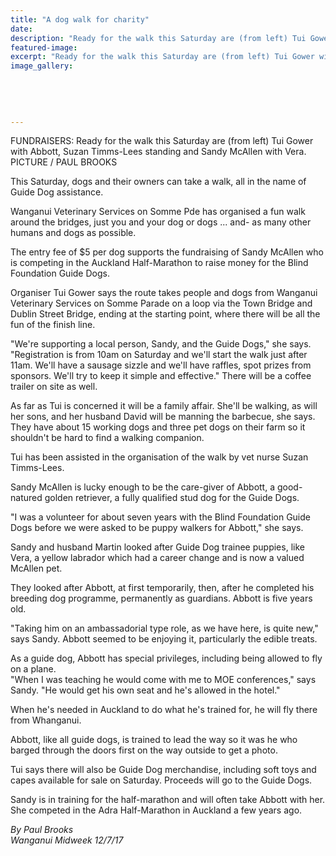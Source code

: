 ```yaml
---
title: "A dog walk for charity"
date: 
description: "Ready for the walk this Saturday are (from left) Tui Gower with Abbott, Suzan Timms-Lees standing and Sandy McAllen with Vera..."
featured-image: 
excerpt: "Ready for the walk this Saturday are (from left) Tui Gower with Abbott, Suzan Timms-Lees standing and Sandy McAllen with Vera."
image_gallery:
	
	
	
	
	
---
```


<p><span>FUNDRAISERS: Ready for the walk this Saturday are (from left) Tui Gower with Abbott, Suzan Timms-Lees standing and Sandy McAllen with Vera. <br />PICTURE / PAUL BROOKS</span></p>
<p class="element element-paragraph">This Saturday, dogs and their owners can take a walk, all in the name of Guide Dog assistance.</p>
<p class="element element-paragraph">Wanganui Veterinary Services on Somme Pde has organised a fun walk around the bridges, just you and your dog or dogs ... and- as many other humans and dogs as possible.</p>
<p class="element element-paragraph">The entry fee of $5 per dog supports the fundraising of Sandy McAllen who is competing in the Auckland Half-Marathon to raise money for the Blind Foundation Guide Dogs.</p>
<p class="element element-paragraph">Organiser Tui Gower says the route takes people and dogs from Wanganui Veterinary Services on Somme Parade on a loop via the Town Bridge and Dublin Street Bridge, ending at the starting point, where there will be all the fun of the finish line.</p>
<p class="element element-paragraph">"We're supporting a local person, Sandy, and the Guide Dogs," she says. "Registration is from 10am on Saturday and we'll start the walk just after 11am. We'll have a sausage sizzle and we'll have raffles, spot prizes from sponsors. We'll try to keep it simple and effective." There will be a coffee trailer on site as well.</p>
<p class="element element-paragraph">As far as Tui is concerned it will be a family affair. She'll be walking, as will her sons, and her husband David will be manning the barbecue, she says. They have about 15 working dogs and three pet dogs on their farm so it shouldn't be hard to find a walking companion.</p>
<p class="element element-paragraph">Tui has been assisted in the organisation of the walk by vet nurse Suzan Timms-Lees.</p>
<p class="element element-paragraph">Sandy McAllen is lucky enough to be the care-giver of Abbott, a good-natured golden retriever, a fully qualified stud dog for the Guide Dogs.</p>
<p class="element element-paragraph">"I was a volunteer for about seven years with the Blind Foundation Guide Dogs before we were asked to be puppy walkers for Abbott," she says.</p>
<p class="element element-paragraph">Sandy and husband Martin looked after Guide Dog trainee puppies, like Vera, a yellow labrador which had a career change and is now a valued McAllen pet.</p>
<p class="element element-paragraph">They looked after Abbott, at first temporarily, then, after he completed his breeding dog programme, permanently as guardians. Abbott is five years old.</p>
<p class="element element-paragraph">"Taking him on an ambassadorial type role, as we have here, is quite new," says Sandy. Abbott seemed to be enjoying it, particularly the edible treats.</p>
<p class="element element-paragraph">As a guide dog, Abbott has special privileges, including being allowed to fly on a plane.<br />"When I was teaching he would come with me to MOE conferences," says Sandy. "He would get his own seat and he's allowed in the hotel."</p>
<p class="element element-paragraph">When he's needed in Auckland to do what he's trained for, he will fly there from Whanganui.</p>
<p class="element element-paragraph">Abbott, like all guide dogs, is trained to lead the way so it was he who barged through the doors first on the way outside to get a photo.</p>
<p class="element element-paragraph">Tui says there will also be Guide Dog merchandise, including soft toys and capes available for sale on Saturday. Proceeds will go to the Guide Dogs.</p>
<p class="element element-paragraph">Sandy is in training for the half-marathon and will often take Abbott with her.<br />She competed in the Adra Half-Marathon in Auckland a few years ago.</p>
<p><em>By Paul Brooks<br />Wanganui Midweek 12/7/17</em></p>


